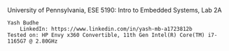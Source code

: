 University of Pennsylvania, ESE 5190: Intro to Embedded Systems, Lab 2A

    Yash Budhe
        LinkedIn: https://www.linkedin.com/in/yash-mb-a1723812b
    Tested on: HP Envy x360 Convertible, 11th Gen Intel(R) Core(TM) i7-1165G7 @ 2.80GHz 


